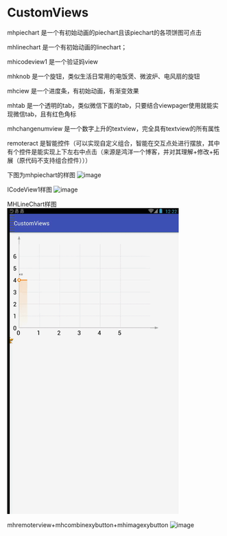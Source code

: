 # CustomViews
mhpiechart
是一个有初始动画的piechart且该piechart的各项饼图可点击

mhlinechart
是一个有初始动画的linechart；

mhicodeview1
是一个验证妈view

mhknob
是一个旋钮，类似生活日常用的电饭煲、微波炉、电风扇的旋钮

mhciew
是一个进度条，有初始动画，有渐变效果

mhtab
是一个透明的tab，类似微信下面的tab，只要结合viewpager使用就能实现微信tab，且有红色角标

mhchangenumview
是一个数字上升的textview，完全具有textview的所有属性

remoteract
是智能控件（可以实现自定义组合，智能在交互点处进行摆放，其中有个控件是能实现上下左右中点击（来源是鸿洋一个博客，并对其理解+修改+拓展（原代码不支持组合控件）））


下图为mhpiechart的样图
![image](https://github.com/Muin613/CustomViews/blob/master/app/src/assets/mhcustomview.gif )   


ICodeView1样图
![image](https://github.com/Muin613/CustomViews/blob/master/app/src/assets/icode.gif)   


MHLineChart样图
![image](https://github.com/Muin613/CustomViews/blob/master/app/src/assets/linechart.gif)

mhremoterview+mhcombinexybutton+mhimagexybutton
![image](https://github.com/Muin613/CustomViews/blob/master/app/src/main/res/drawable/20180404081122_20180404082156.gif)

